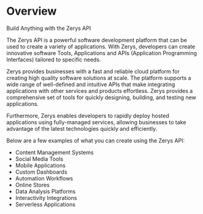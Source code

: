 # Overview

Build Anything with the Zerys API

The Zerys API is a powerful software development platform that can be used to create a variety of applications. With Zerys, developers can create innovative software Tools, Applications and APIs (Application Programming Interfaces) tailored to specific needs.

Zerys provides businesses with a fast and reliable cloud platform for creating high quality software solutions at scale. The platform supports a wide range of well-defined and intuitive APIs that make integrating applications with other services and products effortless. Zerys provides a comprehensive set of tools for quickly designing, building, and testing new applications.

Furthermore, Zerys enables developers to rapidly deploy hosted applications using fully-managed services, allowing businesses to take advantage of the latest technologies quickly and efficiently.

Below are a few examples of what you can create using the Zerys API:

- Content Management Systems
- Social Media Tools
- Mobile Applications
- Custom Dashboards
- Automation Workflows
- Online Stores
- Data Analysis Platforms
- Interactivity Integrations
- Serverless Applications
